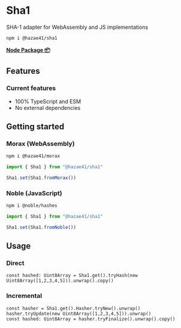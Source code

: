 # Sha1

SHA-1 adapter for WebAssembly and JS implementations

```bash
npm i @hazae41/sha1
```

[**Node Package 📦**](https://www.npmjs.com/package/@hazae41/sha1)

## Features

### Current features
- 100% TypeScript and ESM
- No external dependencies

## Getting started

### Morax (WebAssembly)

```bash
npm i @hazae41/morax
```

```typescript
import { Sha1 } from "@hazae41/sha1"

Sha1.set(Sha1.fromMorax())
```

### Noble (JavaScript)

```bash
npm i @noble/hashes
```

```typescript
import { Sha1 } from "@hazae41/sha1"

Sha1.set(Sha1.fromNoble())
```

## Usage

### Direct

```tsx
const hashed: Uint8Array = Sha1.get().tryHash(new Uint8Array([1,2,3,4,5])).unwrap().copy()
```

### Incremental

```tsx
const hasher = Sha1.get().Hasher.tryNew().unwrap()
hasher.tryUpdate(new Uint8Array([1,2,3,4,5])).unwrap()
const hashed: Uint8Array = hasher.tryFinalize().unwrap().copy()
```